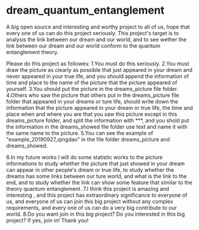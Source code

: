 # dream_quantum_entanglement
A big open source and interesting and worthy project to all of us, hope that every one of us can do this project seriously. This project's target is to analysis the link between our dream and our world, and to see wether the link between our dream and our world conform to the quantum entanglement theory.

Please do this project as followes:
1.You must do this seriously.
2.You must draw the picture as clearly as possible that just appeared in your dream and never appeared in your true life, and you should append the information of  time and place to the name of the picture that the picture appeared of yourself.
3.You should put the picture in the dreams_picture file folder.
4.Others who saw the picture that others put in the dreams_picture file folder that appeared in your dreams or ture life, should write down the information that the picture appeared in your dream or true life, the time and place when and where you are that you saw this picture except in this dreams_picture folder, and split the information with ***, and you shold put the information in the dreams_showed file folder use text and name it with the same name to the picture.
5.You can see the example of "example_20190927_qingdao" in the file folder dreams_picture and dreams_showed.

6.In my future works I will do some statistic works to the picture informations to study whether the picture that just showed in your dream can appear in other people's dream or true life, to study whether the dreams has some links between our ture world, and what is the link to the end, and to study whether the link can show some feature that similar to the theory quantum entanglement.
7.I think this project is amazing and interesting , and this project has extraordinary significance to everyone of us, and everyone of us can join this big project without any complex requirements, and every one of us can do a very big contribute to our world.
8.Do you want join in this big project? Do you interested in this big project? If yes, join in! Thank you!